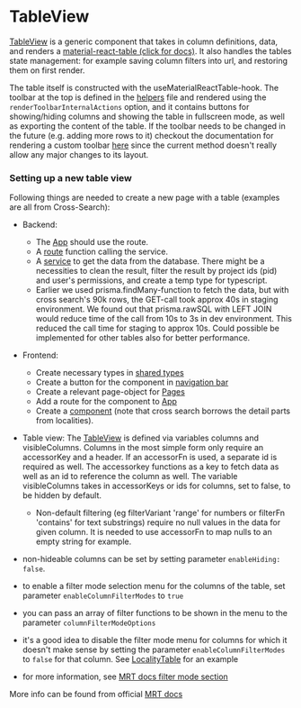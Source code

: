 # TableView

[TableView](../../../frontend/src/components/TableView/TableView.tsx) is a generic component that takes in column definitions, data, and renders a [material-react-table (click for docs)](https://www.material-react-table.com/). It also handles the tables state management: for example saving column filters into url, and restoring them on first render.

The table itself is constructed with the useMaterialReactTable-hook. The toolbar at the top is defined in the [helpers](../../../frontend/src/components/TableView/helpers.tsx) file and rendered using the `renderToolbarInternalActions` option, and it contains buttons for showing/hiding columns and showing the table in fullscreen mode, as well as exporting the content of the table. If the toolbar needs to be changed in the future (e.g. adding more rows to it) checkout the documentation for rendering a custom toolbar [here](https://www.material-react-table.com/docs/guides/toolbar-customization#override-with-custom-toolbar-components) since the current method doesn't really allow any major changes to its layout.

### Setting up a new table view

Following things are needed to create a new page with a table (examples are all from Cross-Search):

- Backend:

  - The [App](../../../backend/src/app.ts) should use the route.
  - A [route](../../../backend/src/routes/crossSearch.ts) function calling the service.
  - A [service](../../../backend/src/services/crossSearch.ts) to get the data from the database. There might be a necessities to clean the result, filter the result by project ids (pid) and user's permissions, and create a temp type for typescript.
  - Earlier we used prisma.findMany-function to fetch the data, but with cross search's 90k rows, the GET-call took approx 40s in staging environment. We found out that prisma.rawSQL with LEFT JOIN would reduce time of the call from 10s to 3s in dev environment. This reduced the call time for staging to approx 10s. Could possible be implemented for other tables also for better performance.

- Frontend:
  - Create necessary types in [shared types](../../../frontend/src/shared/types)
  - Create a button for the component in [navigation bar](../../../frontend/src/components/NavBar.tsx)
  - Create a relevant page-object for [Pages](../../../frontend/src/components/pages.tsx)
  - Add a route for the component to [App](../../../frontend/src/App.tsx)
  - Create a [component](../../../frontend/src/components/CrossSearch/CrossSearchTable.tsx) (note that cross search borrows the detail parts from localities).
- Table view:
  The [TableView](../../../frontend/src/components/TableView/TableView.tsx) is defined via variables columns and visibleColumns. Columns in the most simple form only require an accessorKey and a header. If an accessorFn is used, a separate id is required as well. The accessorkey functions as a key to fetch data as well as an id to reference the column as well. The variable visibleColumns takes in accessorKeys or ids for columns, set to false, to be hidden by default.
  - Non-default filtering (eg filterVariant 'range' for numbers or filterFn 'contains' for text substrings) require no null values in the data for given column. It is needed to use accessorFn to map nulls to an empty string for example.
- non-hideable columns can be set by setting parameter `enableHiding: false`.
- to enable a filter mode selection menu for the columns of the table, set parameter `enableColumnFilterModes` to `true`
- you can pass an array of filter functions to be shown in the menu to the parameter `columnFilterModeOptions`
- it's a good idea to disable the filter mode menu for columns for which it doesn't make sense by setting the parameter `enableColumnFilterModes` to `false` for that column. See [LocalityTable](../../../frontend/src/components/Locality/LocalityTable.tsx) for an example
- for more information, see [MRT docs filter mode section](https://www.material-react-table.com/docs/guides/column-filtering#filter-modes)

More info can be found from official [MRT docs](https://www.material-react-table.com/)
